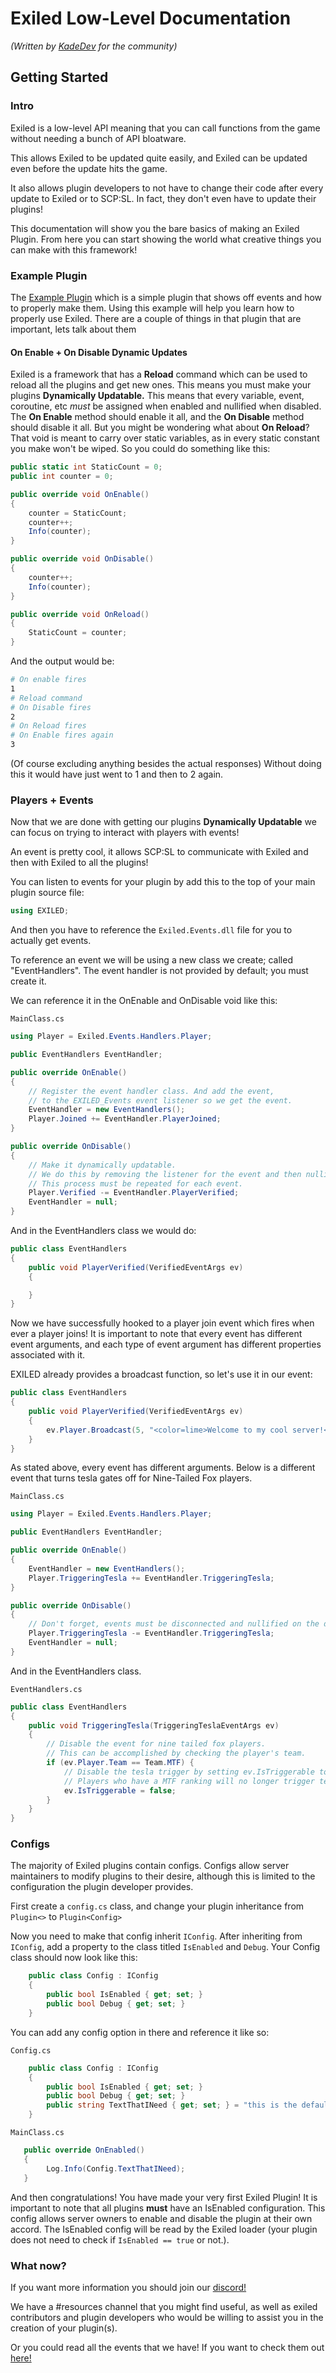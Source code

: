 # Exiled Low-Level Documentation
*(Written by [KadeDev](https://github.com/KadeDev) for the community)*

## Getting Started
### Intro
Exiled is a low-level API meaning that you can call functions from the game without needing a bunch of API bloatware.

This allows Exiled to be updated quite easily, and Exiled can be updated even before the update hits the game.

It also allows plugin developers to not have to change their code after every update to Exiled or to SCP:SL. In fact, they don't even have to update their plugins!

This documentation will show you the bare basics of making an Exiled Plugin. From here you can start showing the world what creative things you can make with this framework!

### Example Plugin
The [Example Plugin](https://github.com/galaxy119/EXILED/tree/master/Exiled.Example) which is a simple plugin that shows off events and how to properly make them. Using this example will help you learn how to properly use Exiled. There are a couple of things in that plugin that are important, lets talk about them

#### On Enable + On Disable Dynamic Updates
Exiled is a framework that has a **Reload** command which can be used to reload all the plugins and get new ones. This means you must make your plugins **Dynamically Updatable.** This means that every variable, event, coroutine, etc *must* be assigned when enabled and nullified when disabled. The **On Enable** method should enable it all, and the **On Disable** method should disable it all. But you might be wondering what about **On Reload**? That void is meant to carry over static variables, as in every static constant you make won't be wiped. So you could do something like this:
```csharp
public static int StaticCount = 0;
public int counter = 0;

public override void OnEnable()
{
    counter = StaticCount;
    counter++;
    Info(counter);
}

public override void OnDisable()
{
    counter++;
    Info(counter);
}

public override void OnReload()
{
    StaticCount = counter;
}
```

And the output would be:
```bash
# On enable fires
1
# Reload command
# On Disable fires
2
# On Reload fires
# On Enable fires again
3

```
(Of course excluding anything besides the actual responses)
Without doing this it would have just went to 1 and then to 2 again.

### Players + Events
Now that we are done with getting our plugins **Dynamically Updatable** we can focus on trying to interact with players with events!

An event is pretty cool, it allows SCP:SL to communicate with Exiled and then with Exiled to all the plugins!

You can listen to events for your plugin by add this to the top of your main plugin source file:
```csharp
using EXILED;
```
And then you have to reference the `Exiled.Events.dll` file for you to actually get events.

To reference an event we will be using a new class we create; called "EventHandlers". The event handler is not provided by default; you must create it.


We can reference it in the OnEnable and OnDisable void like this:

`MainClass.cs`
```csharp
using Player = Exiled.Events.Handlers.Player;

public EventHandlers EventHandler;

public override OnEnable()
{
    // Register the event handler class. And add the event,
    // to the EXILED_Events event listener so we get the event.
    EventHandler = new EventHandlers();
    Player.Joined += EventHandler.PlayerJoined;
}

public override OnDisable()
{
    // Make it dynamically updatable.
    // We do this by removing the listener for the event and then nulling the event handler.
    // This process must be repeated for each event.
    Player.Verified -= EventHandler.PlayerVerified;
    EventHandler = null;
}
```

And in the EventHandlers class we would do:

```csharp
public class EventHandlers
{
    public void PlayerVerified(VerifiedEventArgs ev)
    {

    }
}
```
Now we have successfully hooked to a player join event which fires when ever a player joins! It is important to note that every event has different event arguments, and each type of event argument has different properties associated with it.

EXILED already provides a broadcast function, so let's use it in our event:

```csharp
public class EventHandlers
{
    public void PlayerVerified(VerifiedEventArgs ev)
    {
        ev.Player.Broadcast(5, "<color=lime>Welcome to my cool server!</color>");
    }
}
```

As stated above, every event has different arguments. Below is a different event that turns tesla gates off for Nine-Tailed Fox players.

`MainClass.cs`
```csharp
using Player = Exiled.Events.Handlers.Player;

public EventHandlers EventHandler;

public override OnEnable()
{
    EventHandler = new EventHandlers();
    Player.TriggeringTesla += EventHandler.TriggeringTesla;
}

public override OnDisable()
{
    // Don't forget, events must be disconnected and nullified on the disable method.
    Player.TriggeringTesla -= EventHandler.TriggeringTesla;
    EventHandler = null;
}
```

And in the EventHandlers class.

`EventHandlers.cs`
```csharp
public class EventHandlers
{
    public void TriggeringTesla(TriggeringTeslaEventArgs ev)
    {
        // Disable the event for nine tailed fox players.
        // This can be accomplished by checking the player's team.
        if (ev.Player.Team == Team.MTF) {
            // Disable the tesla trigger by setting ev.IsTriggerable to false.
            // Players who have a MTF ranking will no longer trigger tesla gates.
            ev.IsTriggerable = false;
        }
    }
}
```


### Configs
The majority of Exiled plugins contain configs. Configs allow server maintainers to modify plugins to their desire, although this is limited to the configuration the plugin developer provides.

First create a `config.cs` class, and change your plugin inheritance from `Plugin<>` to `Plugin<Config>`

Now you need to make that config inherit `IConfig`. After inheriting from `IConfig`, add a property to the class titled `IsEnabled` and `Debug`. Your Config class should now look like this:

```csharp
    public class Config : IConfig
    {
        public bool IsEnabled { get; set; }
        public bool Debug { get; set; }
    }
```

You can add any config option in there and reference it like so:

`Config.cs`
```csharp
    public class Config : IConfig
    {
        public bool IsEnabled { get; set; }
        public bool Debug { get; set; }
        public string TextThatINeed { get; set; } = "this is the default";
    }
```

`MainClass.cs`
```csharp
   public override OnEnabled()
   {
        Log.Info(Config.TextThatINeed);
   }
```

And then congratulations! You have made your very first Exiled Plugin! It is important to note that all plugins **must** have an IsEnabled configuration. This config allows server owners to enable and disable the plugin at their own accord. The IsEnabled config will be read by the Exiled loader (your plugin does not need to check if `IsEnabled == true` or not.).

### What now?
If you want more information you should join our [discord!](https://discord.gg/PyUkWTg)

We have a #resources channel that you might find useful, as well as exiled contributors and plugin developers who would be willing to assist you in the creation of your plugin(s).

Or you could read all the events that we have! If you want to check them out [here!](https://github.com/galaxy119/EXILED/tree/master/Exiled.Events/EventArgs)
